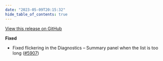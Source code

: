 ```yaml
---
date: "2023-05-09T20:15:32"
hide_table_of_contents: true
---
```

[View this release on GitHub](https://github.com/foxglove/studio/releases/tag/v1.53.1)

**Fixed**
- Fixed flickering in the Diagnostics – Summary panel when the list is too long ([#5907](https://github.com/foxglove/studio/pull/5907))